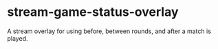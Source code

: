 # stream-game-status-overlay
A stream overlay for using before, between rounds, and after a match is played.

